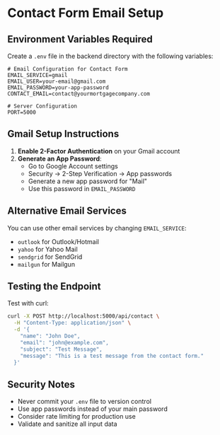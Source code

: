 # Contact Form Email Setup

## Environment Variables Required

Create a `.env` file in the backend directory with the following variables:

```env
# Email Configuration for Contact Form
EMAIL_SERVICE=gmail
EMAIL_USER=your-email@gmail.com
EMAIL_PASSWORD=your-app-password
CONTACT_EMAIL=contact@yourmortgagecompany.com

# Server Configuration
PORT=5000
```

## Gmail Setup Instructions

1. **Enable 2-Factor Authentication** on your Gmail account
2. **Generate an App Password**:
   - Go to Google Account settings
   - Security → 2-Step Verification → App passwords
   - Generate a new app password for "Mail"
   - Use this password in `EMAIL_PASSWORD`

## Alternative Email Services

You can use other email services by changing `EMAIL_SERVICE`:
- `outlook` for Outlook/Hotmail
- `yahoo` for Yahoo Mail
- `sendgrid` for SendGrid
- `mailgun` for Mailgun

## Testing the Endpoint

Test with curl:
```bash
curl -X POST http://localhost:5000/api/contact \
  -H "Content-Type: application/json" \
  -d '{
    "name": "John Doe",
    "email": "john@example.com",
    "subject": "Test Message",
    "message": "This is a test message from the contact form."
  }'
```

## Security Notes

- Never commit your `.env` file to version control
- Use app passwords instead of your main password
- Consider rate limiting for production use
- Validate and sanitize all input data 